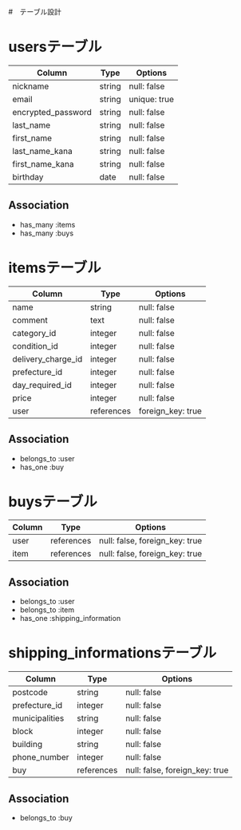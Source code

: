 #　テーブル設計

# usersテーブル
|Column             |Type      |Options                  |
|-------------------|----------|-------------------------|
|nickname           |string    |null: false              |
|email              |string    |unique: true             |
|encrypted_password |string    |null: false              |
|last_name          |string    |null: false              |
|first_name         |string    |null: false              |
|last_name_kana     |string    |null: false              |
|first_name_kana    |string    |null: false              |
|birthday           |date      |null: false              |

## Association
- has_many :items
- has_many :buys



# itemsテーブル
|Column              |Type       |Options                  |
|--------------------|-----------|-------------------------|
|name                |string     |null: false              |
|comment             |text       |null: false              |
|category_id         |integer    |null: false              |
|condition_id        |integer    |null: false              |
|delivery_charge_id  |integer    |null: false              |
|prefecture_id       |integer    |null: false              |
|day_required_id     |integer    |null: false              |
|price               |integer    |null: false              |
|user                |references |foreign_key: true        |

## Association
- belongs_to :user
- has_one :buy


# buysテーブル
|Column                |Type       |Options                        |
|----------------------|-----------|-------------------------------|
|user                  |references |null: false, foreign_key: true |
|item                  |references |null: false, foreign_key: true |

## Association

- belongs_to :user
- belongs_to :item
- has_one :shipping_information


# shipping_informationsテーブル
|Column          |Type      |Options                         |
|----------------|----------|--------------------------------|
|postcode        |string    |null: false                     |
|prefecture_id   |integer   |null: false                     |
|municipalities  |string    |null: false                     |
|block           |integer   |null: false                     |
|building        |string    |null: false                     |
|phone_number    |integer   |null: false                     |
|buy             |references|null: false, foreign_key: true  |

## Association
- belongs_to :buy


